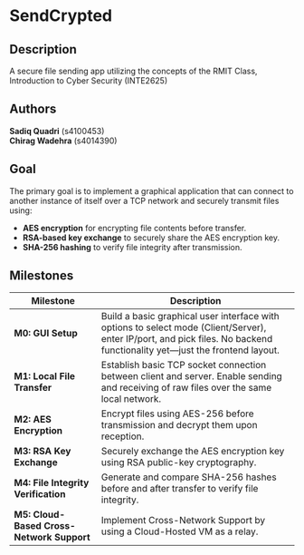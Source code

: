 # SendCrypted

## Description
A secure file sending app utilizing the concepts of the RMIT Class, Introduction to Cyber Security (INTE2625) 

## Authors
**Sadiq Quadri** (s4100453)  
**Chirag Wadehra** (s4014390)

## Goal
The primary goal is to implement a graphical application that can connect to another instance of itself over a TCP network and securely transmit files using:

- **AES encryption** for encrypting file contents before transfer.
- **RSA-based key exchange** to securely share the AES encryption key.
- **SHA-256 hashing** to verify file integrity after transmission.

## Milestones

| Milestone | Description |
|----------|-------------|
| **M0: GUI Setup** | Build a basic graphical user interface with options to select mode (Client/Server), enter IP/port, and pick files. No backend functionality yet—just the frontend layout. |
| **M1: Local File Transfer** | Establish basic TCP socket connection between client and server. Enable sending and receiving of raw files over the same local network. |
| **M2: AES Encryption** | Encrypt files using AES-256 before transmission and decrypt them upon reception. |
| **M3: RSA Key Exchange** | Securely exchange the AES encryption key using RSA public-key cryptography. |
| **M4: File Integrity Verification** | Generate and compare SHA-256 hashes before and after transfer to verify file integrity. |
| **M5: Cloud-Based Cross-Network Support** | Implement Cross-Network Support by using a Cloud-Hosted VM as a relay. |
